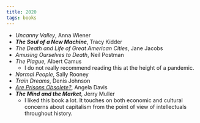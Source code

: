 ```yaml
---
title: 2020
tags: books
---
```

- *Uncanny Valley*, Anna Wiener
- __*The Soul of a New Machine*__, Tracy Kidder
- *The Death and Life of Great American Cities*, Jane Jacobs
- *Amusing Ourselves to Death*, Neil Postman
- *The Plague,* Albert Camus
    - I do not really recommend reading this at the height of a pandemic.
- *Normal People*, Sally Rooney
- *Train Dreams*, Denis Johnson
- [*Are Prisons Obsolete?*](/blog/002-review-are-prisons-obsolete/), Angela Davis
- __*The Mind and the Market*__, Jerry Muller
    - I liked this book a lot. It touches on both economic and cultural concerns about capitalism from the point of view of intellectuals throughout history.